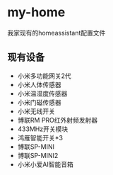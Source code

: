 # my-home
我家现有的homeassistant配置文件
## 现有设备
- 小米多功能网关2代
- 小米人体传感器
- 小米温湿度传感器
- 小米门磁传感器
- 小米无线开关
- 博联RM PRO红外射频发射器
- 433MHz开关模块
- 鸿雁智能开关*3
- 博联SP-MINI
- 博联SP-MINI2
- 小米小爱AI智能音箱
